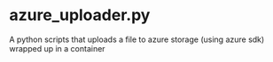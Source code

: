 # azure_uploader.py
A python scripts that uploads a file to azure storage (using azure sdk) wrapped up in a container
